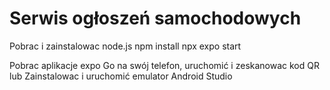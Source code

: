 # Serwis ogłoszeń samochodowych

Pobrac i zainstalowac node.js
npm install
npx expo start

Pobrac aplikacje expo Go na swój telefon, uruchomić i zeskanowac kod QR
lub
Zainstalowac i uruchomić emulator Android Studio

